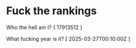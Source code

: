 # Fuck the rankings

Who the hell am I?
{ 17913512 }

What fucking year is it?
[ 2025-03-27T00:10:00Z ]
